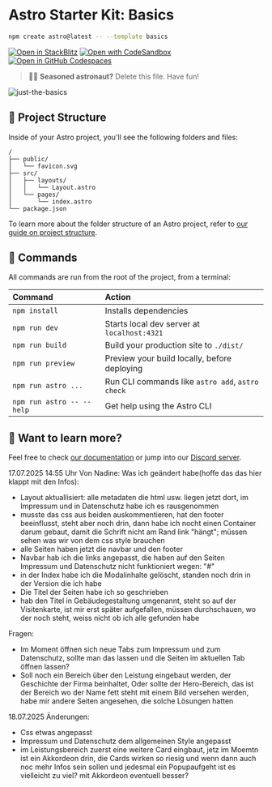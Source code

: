 # Astro Starter Kit: Basics

```sh
npm create astro@latest -- --template basics
```

[![Open in StackBlitz](https://developer.stackblitz.com/img/open_in_stackblitz.svg)](https://stackblitz.com/github/withastro/astro/tree/latest/examples/basics)
[![Open with CodeSandbox](https://assets.codesandbox.io/github/button-edit-lime.svg)](https://codesandbox.io/p/sandbox/github/withastro/astro/tree/latest/examples/basics)
[![Open in GitHub Codespaces](https://github.com/codespaces/badge.svg)](https://codespaces.new/withastro/astro?devcontainer_path=.devcontainer/basics/devcontainer.json)

> 🧑‍🚀 **Seasoned astronaut?** Delete this file. Have fun!

![just-the-basics](https://github.com/withastro/astro/assets/2244813/a0a5533c-a856-4198-8470-2d67b1d7c554)

## 🚀 Project Structure

Inside of your Astro project, you'll see the following folders and files:

```text
/
├── public/
│   └── favicon.svg
├── src/
│   ├── layouts/
│   │   └── Layout.astro
│   └── pages/
│       └── index.astro
└── package.json
```

To learn more about the folder structure of an Astro project, refer to [our guide on project structure](https://docs.astro.build/en/basics/project-structure/).

## 🧞 Commands

All commands are run from the root of the project, from a terminal:

| Command                   | Action                                           |
| :------------------------ | :----------------------------------------------- |
| `npm install`             | Installs dependencies                            |
| `npm run dev`             | Starts local dev server at `localhost:4321`      |
| `npm run build`           | Build your production site to `./dist/`          |
| `npm run preview`         | Preview your build locally, before deploying     |
| `npm run astro ...`       | Run CLI commands like `astro add`, `astro check` |
| `npm run astro -- --help` | Get help using the Astro CLI                     |

## 👀 Want to learn more?

Feel free to check [our documentation](https://docs.astro.build) or jump into our [Discord server](https://astro.build/chat).


17.07.2025 14:55 Uhr
Von Nadine:
Was ich geändert habe(hoffe das das hier klappt mit den Infos):
- Layout aktuallisiert: alle metadaten die html usw. liegen jetzt dort, im Impressum und in Datenschutz habe ich es rausgenommen
- musste das css aus beiden auskommentieren, hat den footer beeinflusst, steht aber noch drin, dann habe ich nocht einen Container darum gebaut, damit die Schrift nicht am Rand link "hängt";
  müssen sehen was wir von dem css style brauchen
- alle Seiten haben jetzt die navbar und den footer
- Navbar hab ich die links angepasst, die haben auf den Seiten Impressum und Datenschutz nicht funktioniert wegen: "#"
- in der Index habe ich die Modalinhalte gelöscht, standen noch drin in der Version die ich habe
- Die Titel der Seiten habe ich so geschrieben <Layout title="Impressum – KUI Gebäudegestaltung">
- hab den Titel in Gebäudegestaltung umgenannt, steht so auf der Visitenkarte, ist mir erst später aufgefallen, müssen durchschauen, wo der noch steht, weiss nicht ob ich alle gefunden habe

 Fragen:
- Im Moment öffnen sich neue Tabs zum Impressum und zum Datenschutz, sollte man das lassen und die Seiten im aktuellen Tab öffnen lassen?
- Soll noch ein Bereich über den Leistung eingebaut werden, der Geschichte der Firma beinhaltet, Oder sollte der Hero-Bereich, das ist der Bereich wo der Name fett steht mit einem Bild versehen werden, habe mir andere Seiten angesehen, die solche Lösungen hatten


18.07.2025 
Änderungen: 
- Css etwas angepasst
- Impressum und Datenschutz dem allgemeinen Style angepasst
- im Leistungsbereich zuerst eine weitere Card eingbaut, jetz im Moemtn ist ein Akkordeon drin, die Cards wirken so riesig und wenn dann auch noc mehr Infos sein sollen und jedesmal ein Popupaufgeht ist es vielleicht zu viel?
  mit Akkordeon eventuell besser?
